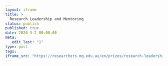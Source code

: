 ```yaml
---
layout: iframe
title: >
  Research Leadership and Mentoring
status: publish
published: true
date: 2020-3-2 00:00:00
meta:
  _edit_last: "1"
type: post
tags:
iframe_src: "https://researchers.mq.edu.au/en/prizes/research-leadership-and-mentoring"
---
```

        